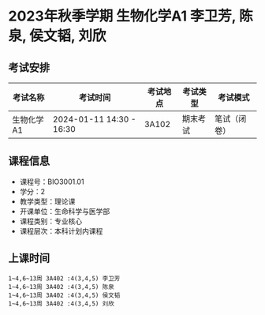 # 2023年秋季学期 生物化学A1 李卫芳, 陈泉, 侯文韬, 刘欣




## 考试安排

| 考试名称 | 考试时间 | 考试地点 | 考试类型 | 考试模式 |
| -------- | -------- | -------- | -------- | -------- |
| 生物化学A1 | 2024-01-11 14:30 - 16:30 | 3A102 | 期末考试 | 笔试（闭卷） |





## 课程信息

- 课程号：BIO3001.01
- 学分：2
- 教学类型：理论课
- 开课单位：生命科学与医学部
- 课程类别：专业核心
- 课程层次：本科计划内课程

## 上课时间

```
1~4,6~13周 3A402 :4(3,4,5) 李卫芳
1~4,6~13周 3A402 :4(3,4,5) 陈泉
1~4,6~13周 3A402 :4(3,4,5) 侯文韬
1~4,6~13周 3A402 :4(3,4,5) 刘欣
```

